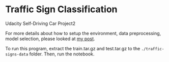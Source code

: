 # Traffic Sign Classification
Udacity Self-Driving Car Project2

For more details about how to setup the environment, data preprocessing, model selection, please looked at [my post](https://robottao.github.io/traffic-sign-classification/).

To run this program, extract the train.tar.gz and test.tar.gz to the ```./traffic-signs-data``` folder. Then, run the notebook.
